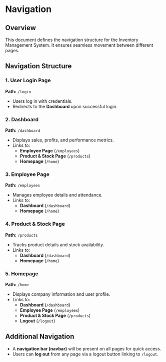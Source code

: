 # Navigation  

## Overview  
This document defines the navigation structure for the Inventory Management System. It ensures seamless movement between different pages.  

## Navigation Structure  

### 1. User Login Page  
**Path:** `/login`  
- Users log in with credentials.  
- Redirects to the **Dashboard** upon successful login.  

### 2. Dashboard  
**Path:** `/dashboard`  
- Displays sales, profits, and performance metrics.  
- Links to:  
  - **Employee Page** (`/employees`)  
  - **Product & Stock Page** (`/products`)  
  - **Homepage** (`/home`)  

### 3. Employee Page  
**Path:** `/employees`  
- Manages employee details and attendance.  
- Links to:  
  - **Dashboard** (`/dashboard`)  
  - **Homepage** (`/home`)  

### 4. Product & Stock Page  
**Path:** `/products`  
- Tracks product details and stock availability.  
- Links to:  
  - **Dashboard** (`/dashboard`)  
  - **Homepage** (`/home`)  

### 5. Homepage  
**Path:** `/home`  
- Displays company information and user profile.  
- Links to:  
  - **Dashboard** (`/dashboard`)  
  - **Employee Page** (`/employees`)  
  - **Product & Stock Page** (`/products`)  
  - **Logout** (`/logout`)  

## Additional Navigation  
- A **navigation bar (navbar)** will be present on all pages for quick access.  
- Users can **log out** from any page via a logout button linking to `/logout`.  
